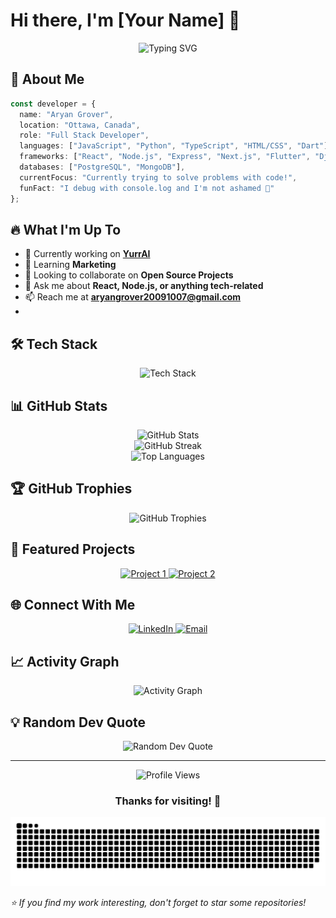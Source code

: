 # Hi there, I'm [Your Name] 👋

<div align="center">
  <img src="https://readme-typing-svg.herokuapp.com?font=Fira+Code&weight=600&size=28&duration=3000&pause=1000&color=00D9FF&center=true&vCenter=true&width=600&lines=Full+Stack+Developer;Problem+Solver;Tech+Enthusiast;Always+Learning" alt="Typing SVG" />
</div>

## 🌟 About Me

```typescript
const developer = {
  name: "Aryan Grover",
  location: "Ottawa, Canada",
  role: "Full Stack Developer",
  languages: ["JavaScript", "Python", "TypeScript", "HTML/CSS", "Dart"],
  frameworks: ["React", "Node.js", "Express", "Next.js", "Flutter", "Django/Flask"],
  databases: ["PostgreSQL", "MongoDB"],
  currentFocus: "Currently trying to solve problems with code!",
  funFact: "I debug with console.log and I'm not ashamed 🚀"
};
```

## 🔥 What I'm Up To

- 🔭 Currently working on **[YurrAI](https://www.yurrai.com)**
- 🌱 Learning **Marketing**
- 👯 Looking to collaborate on **Open Source Projects**
- 💬 Ask me about **React, Node.js, or anything tech-related**
- 📫 Reach me at **aryangrover20091007@gmail.com**
- 
## 🛠️ Tech Stack

<div align="center">
  <img src="https://skillicons.dev/icons?i=js,ts,react,nodejs,python,git,vscode,mongodb,npm,figma&perline=3" alt="Tech Stack" />
</div>

## 📊 GitHub Stats

<div align="center">
  <img src="https://github-readme-stats.vercel.app/api?username=agrov5&theme=tokyonight&hide_border=true&include_all_commits=true&count_private=true" alt="GitHub Stats" />
</div>

<div align="center">
  <img src="https://github-readme-streak-stats.herokuapp.com/?user=agrov5&theme=tokyonight&hide_border=true" alt="GitHub Streak" />
</div>

<div align="center">
  <img src="https://github-readme-stats.vercel.app/api/top-langs/?username=agrov5&theme=tokyonight&hide_border=true&include_all_commits=true&count_private=true&layout=compact" alt="Top Languages" />
</div>

## 🏆 GitHub Trophies

<div align="center">
  <img src="https://github-profile-trophy.vercel.app/?username=agrov5&theme=tokyonight&no-frame=true&no-bg=false&margin-w=4" alt="GitHub Trophies" />
</div>

## 🎯 Featured Projects

<div align="center">
  <a href="https://github.com/yourusername/project1">
    <img src="https://github-readme-stats.vercel.app/api/pin/?username=yourusername&repo=project1&theme=tokyonight&hide_border=true" alt="Project 1" />
  </a>
  <a href="https://github.com/yourusername/project2">
    <img src="https://github-readme-stats.vercel.app/api/pin/?username=yourusername&repo=project2&theme=tokyonight&hide_border=true" alt="Project 2" />
  </a>
</div>

## 🌐 Connect With Me

<div align="center">
  <a href="https://www.linkedin.com/in/aryan-grover-8083192aa/">
    <img src="https://img.shields.io/badge/LinkedIn-0077B5?style=for-the-badge&logo=linkedin&logoColor=white" alt="LinkedIn" />
  </a>
<!--   <a href="https://twitter.com/yourhandle">
    <img src="https://img.shields.io/badge/Twitter-1DA1F2?style=for-the-badge&logo=twitter&logoColor=white" alt="Twitter" />
  </a>
  <a href="https://yourwebsite.com">
    <img src="https://img.shields.io/badge/Website-FF7139?style=for-the-badge&logo=Firefox-Browser&logoColor=white" alt="Website" />
  </a> -->
  <a href="mailto:aryangrover20091007@gmail.com">
    <img src="https://img.shields.io/badge/Email-D14836?style=for-the-badge&logo=gmail&logoColor=white" alt="Email" />
  </a>
</div>

## 📈 Activity Graph

<div align="center">
  <img src="https://github-readme-activity-graph.vercel.app/graph?username=agrov5&theme=tokyo-night&hide_border=true" alt="Activity Graph" />
</div>

## 💡 Random Dev Quote

<div align="center">
  <img src="https://quotes-github-readme.vercel.app/api?type=horizontal&theme=tokyonight" alt="Random Dev Quote" />
</div>

---

<div align="center">
  <img src="https://komarev.com/ghpvc/?username=agrov5&color=0e75b6&style=flat" alt="Profile Views" />
  
  ### Thanks for visiting! 🚀
  
  <img src="https://raw.githubusercontent.com/Platane/snk/output/github-contribution-grid-snake.svg" alt="Snake animation" />
</div>

*⭐ If you find my work interesting, don't forget to star some repositories!*
